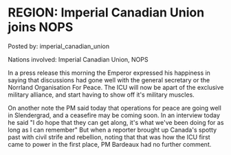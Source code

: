 # REGION: Imperial Canadian Union joins NOPS

Posted by: imperial_canadian_union

Nations involved: Imperial Canadian Union, NOPS

In a press release this morning the Emperor expressed his happiness in saying that discussions had gone well with the general secretary or the Norrland Organisation For Peace. The ICU will now be apart of the exclusive military alliance, and start having to show off it's military muscles.

On another note the PM said today that operations for peace are going well in Slendergrad, and a ceasefire may be coming soon. In an interview today he said "I do hope that they can get along, it's what we've been doing for as long as I can remember" But when a reporter brought up Canada's spotty past with civil strife and rebellion, noting that that was how the ICU first came to power in the first place, PM Bardeaux had no further comment.